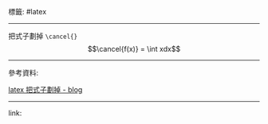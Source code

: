 標籤: #latex

---

把式子劃掉
`\cancel{}`
$$\cancel{f(x)} = \int xdx$$

---

參考資料:

[latex 把式子劃掉 - blog](https://blog.csdn.net/u012836354/article/details/78827964)

---

link:

